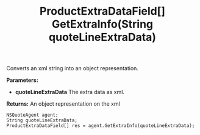 ﻿---
uid: crmscript_ref_NSQuoteAgent_GetExtraInfo
title: ProductExtraDataField[] GetExtraInfo(String quoteLineExtraData)
intellisense: NSQuoteAgent.GetExtraInfo
keywords: NSQuoteAgent, GetExtraInfo
so.topic: reference
---

Converts an xml string into an object representation.

**Parameters:**
 - **quoteLineExtraData** The extra data as xml.

**Returns:** An object representation on the xml

```crmscript
NSQuoteAgent agent;
String quoteLineExtraData;
ProductExtraDataField[] res = agent.GetExtraInfo(quoteLineExtraData);
```

